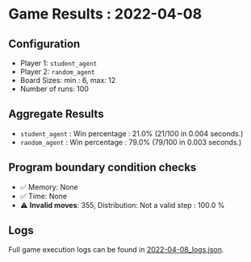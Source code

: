 
# Game Results : 2022-04-08


 ## Configuration 

 - Player 1: `student_agent`
 - Player 2: `random_agent`
 - Board Sizes: min : 6, max: 12
 - Number of runs: 100


 ## Aggregate Results 

 - `student_agent` : Win percentage : 21.0% (21/100 in 0.004 seconds.)
 - `random_agent` : Win percentage : 79.0% (79/100 in 0.003 seconds.)


 ## Program boundary condition checks 

 - :white_check_mark: Memory: None
 - :white_check_mark: Time: None
 - :warning: **Invalid moves**: 355, Distribution: Not a valid step : 100.0 %


 ## Logs 

 Full game execution logs can be found in [2022-04-08_logs.json](2022-04-08_logs.json).


